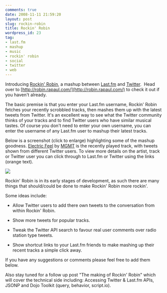 ```yaml
---
comments: true
date: 2008-11-11 21:59:20
layout: post
slug: rockin-robin
title: Rockin' Robin
wordpress_id: 23
tag:
- last.fm
- mashup
- music
- rockin' robin
- social
- twitter
- web
---
```


Introducing [Rockin' Robin](http://robin.rapaul.com/), a mashup between [Last.fm](http://www.last.fm/) and [Twitter](http://twitter.com/).  Head over to [http://robin.rapaul.com/](http://robin.rapaul.com/) to check it out if you haven't already.

The basic premise is that you enter your Last.fm username, Rockin' Robin fetches your recently scrobbled tracks, then mashes them up with the latest tweets from Twitter. It's an excellent way to see what the Twitter community thinks of your tracks and to find Twitter users who have similar musical tastes. Of course you don't need to enter your own username, you can enter the username of any Last.fm user to mashup their latest tracks.

Below is a screenshot (click to enlarge) highlighting some of the mashup goodness. [Electric Feel](http://www.last.fm/music/MGMT/_/Electric+Feel) by [MGMT](http://www.last.fm/music/MGMT) is the recently played track, with tweets shown from different Twitter users. To view more details on the artist, track or Twitter user you can click through to Last.fm or Twitter using the links (orange text).

[![](http://www.rapaul.com/wp-content/uploads/2008/11/mgmt-electric-feel-rockin-robin.png)](http://www.rapaul.com/wp-content/uploads/2008/11/mgmt-electric-feel-rockin-robin.png)

Rockin' Robin is in its early stages of development, as such there are many things that should/could be done to make Rockin' Robin more rockin'.

Some ideas include:



	
  * Allow Twitter users to add there own tweets to the conversation from within Rockin' Robin.

	
  * Show more tweets for popular tracks.

	
  * Tweak the Twitter API search to favour real user comments over radio station type tweets.

	
  * Show shortcut links to your Last.fm friends to make mashing up their recent tracks a simple click away.


If you have any suggestions or comments please feel free to add them below.

Also stay tuned for a follow up post "The making of Rockin' Robin" which will cover the technical side including: Accessing Twitter & Last.fm APIs, JSONP and Dojo Toolkit (query, behavior, script.io).

